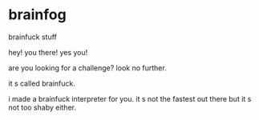 # brainfog
brainfuck stuff

hey! you there! yes you!

are you looking for a challenge? look no further.

it s called brainfuck.

i made a brainfuck interpreter for you. it s not the fastest out there but it s not too shaby either.


